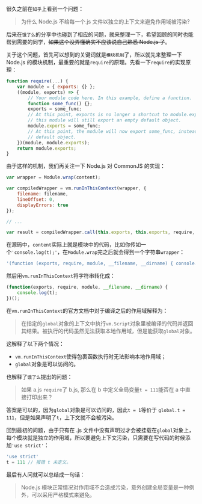 很久之前在`知乎`上看到一个问题：
> 为什么 Node.js 不给每一个.js 文件以独立的上下文来避免作用域被污染?

后来在`饿了么`的分享中也碰到了相应的问题，就来整理一下，希望回顾的同时也能帮到需要的同学，~~如果这个没弄懂确实不应该说自己熟悉 Node.js 了~~。

关于这个问题，首先可以想到的关键词就是`模块机制`了，所以就先来整理一下 Node.js 的模块机制，最重要的就是`require`的原理。先看一下`require`的实现原理：
```javascript
function require(...) {
    var module = { exports: {} };
    ((module, exports) => {
        // Your module code here. In this example, define a function.
        function some_func() {};
        exports = some_func;
        // At this point, exports is no longer a shortcut to module.exports, and
        // this module will still export an empty default object.
        module.exports = some_func;
        // At this point, the module will now export some_func, instead of the
        // default object.
    })(module, module.exports);
    return module.exports;
}
```
由于这样的机制，我们再关注一下 Node.js 对 CommonJS 的实现：
```javascript
var wrapper = Module.wrap(content);

var compiledWrapper = vm.runInThisContext(wrapper, {
    filename: filename,
    lineOffset: 0,
    displayErrors: true
});

// ...

var result = compiledWrapper.call(this.exports, this.exports, require, this, filename, dirname);
```

在源码中，`content`实际上就是模块中的代码，比如你传如一个`'console.log(t);'`，在`Module.wrap`完之后就会得到一个字符串`wrapper`：
```javascript
'(function (exports, require, module, __filename, __dirname) { console.log(t);\n});'
```
然后用`vm.runInThisContext`将字符串转化成：
```javascript
(function(exports, require, module, __filename, __dirname) {
    console.log(t);
})();
```
在`vm.runInThisContext`的官方文档中对于编译之后的作用域解释为：
> 在指定的`global`对象的上下文中执行`vm.Script`对象里被编译的代码并返回其结果。被执行的代码虽然无法获取本地作用域，但是能获取`global`对象。

这解释了以下两个情况：
- `vm.runInThisContext`使得包裹函数执行时无法影响本地作用域；
- `global`对象是可以访问的。

也解释了`饿了么`提出的问题：
> 如果 a.js `require`了 b.js, 那么在 b 中定义全局变量`t = 111`能否在 a 中直接打印出来？

答案是可以的，因为`global`对象是可以访问的，因此`t = 1`等价于 `global.t = 111`，但是如果声明了`t`，上下文就不会被污染。

回到最初的问题，由于只有在 .js 文件中没有声明过才会被挂载在`global`对象上，每个模块就是独立的作用域，所以要避免上下文污染，只需要在写代码的时候添加`'use strict'`：
```javascript
'use strict'
t = 111 // 报错 t 未定义。
```
最后有人问就可以总结成一句话：
> Node.js 模块正常情况对作用域不会造成污染，意外创建全局变量是一种例外，可以采用严格模式来避免。
